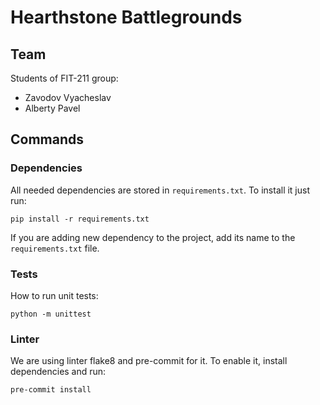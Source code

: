 # Hearthstone Battlegrounds

## Team
Students of FIT-211 group:
- Zavodov Vyacheslav
- Alberty Pavel

## Commands

### Dependencies
All needed dependencies are stored in `requirements.txt`. To install it just run:
```
pip install -r requirements.txt
```
If you are adding new dependency to the project, add its name to the `requirements.txt` file.

### Tests
How to run unit tests:
```
python -m unittest
```

### Linter
We are using linter flake8 and pre-commit for it. To enable it, install dependencies and run:
```
pre-commit install
```
